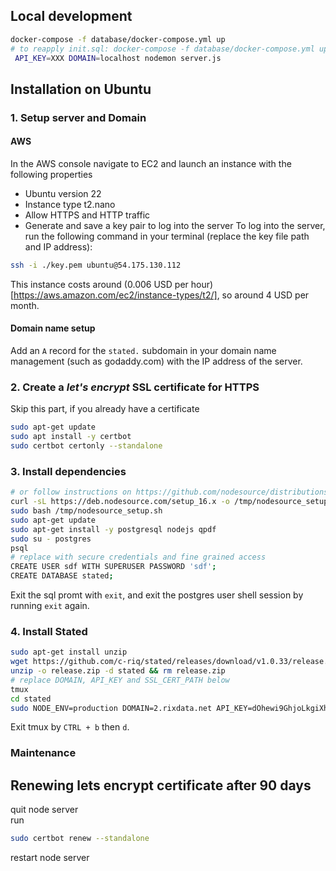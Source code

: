 
## Local development

```sh
docker-compose -f database/docker-compose.yml up
# to reapply init.sql: docker-compose -f database/docker-compose.yml up --build
 API_KEY=XXX DOMAIN=localhost nodemon server.js
```
## Installation on Ubuntu

### 1. Setup server and Domain
#### AWS
In the AWS console navigate to EC2 and launch an instance with the following properties
- Ubuntu version 22 
- Instance type t2.nano
- Allow HTTPS and HTTP traffic
- Generate and save a key pair to log into the server
To log into the server, run the following command in your terminal (replace the key file path and IP address):
```bash
ssh -i ./key.pem ubuntu@54.175.130.112
```
This instance costs around (0.006 USD per hour)[https://aws.amazon.com/ec2/instance-types/t2/], so around 4 USD per month.
#### Domain name setup
Add an `A` record for the `stated.` subdomain in your domain name management (such as godaddy.com) with the IP address of the server.
### 2. Create a <i>let's encrypt</i> SSL certificate for HTTPS
Skip this part, if you already have a certificate
```bash
sudo apt-get update
sudo apt install -y certbot
sudo certbot certonly --standalone
```

### 3. Install dependencies

```bash
# or follow instructions on https://github.com/nodesource/distributions#installation-instructions
curl -sL https://deb.nodesource.com/setup_16.x -o /tmp/nodesource_setup.sh
sudo bash /tmp/nodesource_setup.sh
sudo apt-get update
sudo apt-get install -y postgresql nodejs qpdf
sudo su - postgres
psql
# replace with secure credentials and fine grained access
CREATE USER sdf WITH SUPERUSER PASSWORD 'sdf';
CREATE DATABASE stated;
```
Exit the sql promt with `exit`, and exit the postgres user shell session by running `exit` again. <br />

### 4. Install Stated

```bash
sudo apt-get install unzip
wget https://github.com/c-riq/stated/releases/download/v1.0.33/release.zip
unzip -o release.zip -d stated && rm release.zip
# replace DOMAIN, API_KEY and SSL_CERT_PATH below
tmux
cd stated
sudo NODE_ENV=production DOMAIN=2.rixdata.net API_KEY=dOhewi9GhjoLkgiXhnq0N1 SSL_CERT_PATH=/etc/letsencrypt/live/stated.2.rixdata.net/ node index.js
```
Exit tmux by `CTRL + b` then `d`.

### Maintenance

## Renewing lets encrypt certificate after 90 days

quit node server <br />
run
```bash
sudo certbot renew --standalone
```
restart node server

